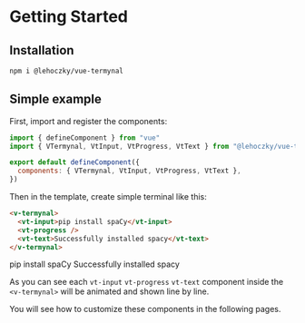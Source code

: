 # Getting Started

## Installation

```sh
npm i @lehoczky/vue-termynal
```

## Simple example

First, import and register the components:

```js
import { defineComponent } from "vue"
import { VTermynal, VtInput, VtProgress, VtText } from "@lehoczky/vue-termynal"

export default defineComponent({
  components: { VTermynal, VtInput, VtProgress, VtText },
})
```

Then in the template, create simple terminal like this:

```html
<v-termynal>
  <vt-input>pip install spaCy</vt-input>
  <vt-progress />
  <vt-text>Successfully installed spacy</vt-text>
</v-termynal>
```

<v-termynal restart-button>
  <vt-input>pip install spaCy</vt-input>
  <vt-progress />
  <vt-text>Successfully installed spacy</vt-text>
</v-termynal>

As you can see each `vt-input` `vt-progress` `vt-text` component inside the `<v-termynal>` will be animated and shown line by line.

You will see how to customize these components in the following pages.
